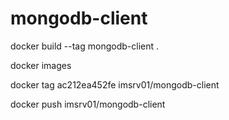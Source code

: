 # mongodb-client

docker build --tag mongodb-client .

docker images

docker tag ac212ea452fe imsrv01/mongodb-client

docker push imsrv01/mongodb-client
